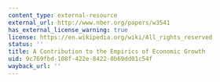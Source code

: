 ```yaml
---
content_type: external-resource
external_url: http://www.nber.org/papers/w3541
has_external_license_warning: true
license: https://en.wikipedia.org/wiki/All_rights_reserved
status: ''
title: A Contribution to the Empirics of Economic Growth
uid: 9c769fbd-108f-422e-8422-0b69dd01c54f
wayback_url: ''
---
```


